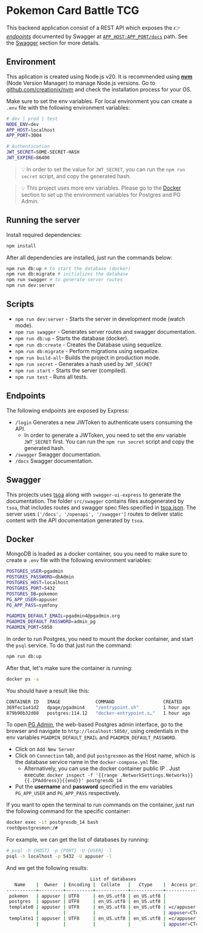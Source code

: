 <!-- markdownlint-disable MD033 -->

# Pokemon Card Battle TCG

This backend application consist of a REST API which exposes the 👉
[_endpoints_](#endpoints) documented by Swagger at
[`APP_HOST:APP_PORT/docs`](http://localhost:3004/docs) path. See the
[Swagger](#swagger) section for more details.

## Environment

This aplication is created using Node.js v20. It is recommended using
**[nvm](https://github.com/creationix/nvm)** (Node Version Manager) to manage
Node.js versions. Go to
[github.com/creationix/nvm](https://github.com/creationix/nvm) and check the
installation process for your OS.

Make sure to set the env variables. For local environment you can create a
`.env` file with the following environment variables:

```bash
# dev | prod | test
NODE_ENV=dev
APP_HOST=localhost
APP_PORT=3004

# Authentication
JWT_SECRET=SOME-SECRET-HASH
JWT_EXPIRE=86400
```

> 💡 In order to set the value for `JWT_SECRET`, you can run the
> `npm run secret` script, and copy the generated hash.

> 💡 This project uses more env variables. Please go to the [Docker](#docker)
> section to set up the environment variables for Postgres and PG Admin.

## Running the server

Install required dependencies:

```bash
npm install
```

After all dependencies are installed, just run the commands below:

```bash
npm run db:up # to start the database (docker)
npm run db:migrate # initializes the database
npm run swagger # to generate server routes
npm run dev:server
```

## Scripts

- `npm run dev:server` - Starts the server in development mode (watch mode).
- `npm run swagger` - Generates server routes and swagger documentation.
- `npm run db:up` - Starts the database (docker).
- `npm run db:create` - Creates the Database using sequelize.
- `npm run db:migrate` - Perform migrations using sequelize.
- `npm run build-all`- Builds the project in production mode.
- `npm run secret` - Generates a hash used by `JWT_SECRET`
- `npm run start` - Starts the server (compiled).
- `npm run test` - Runs all tests.

## Endpoints

The following endpoints are exposed by Express:

- `/login` Generates a new JWToken to authenticate users consuming the API.
  - In order to generate a JWToken, you need to set the env variable
    `JWT_SECRET` first. You can run the `npm run secret` script and copy the
    generated hash.
- `/swagger` Swagger documentation.
- `/docs` Swagger documentation.

## Swagger

This projects uses
[tsoa](https://tsoa-community.github.io/docs/getting-started.html) along with
`swagger-ui-express` to generate the documentation. The folder `src/swagger`
contains files autogenerated by `tsoa`, that includes routes and swagger spec
files specified in [tsoa.json](./tsoa.json). The server uses
`['/docs', '/openapi', '/swagger']` routes to deliver static content with the
API documentation generated by `tsoa`.

## Docker

MongoDB is loaded as a docker container, sou you need to make sure to create a
`.env` file with the following environment variables:

```bash
POSTGRES_USER=pgadmin
POSTGRES_PASSWORD=dbAdmin
POSTGRES_HOST=localhost
POSTGRES_PORT=5432
POSTGRES_DB=pokemon
PG_APP_USER=appuser
PG_APP_PASS=symfony

PGADMIN_DEFAULT_EMAIL=pgadmin4@pgadmin.org
PGADMIN_DEFAULT_PASSWORD=admin_pg
PGADMIN_PORT=5050
```

In order to run Postgres, you need to mount the docker container, and start the
`psql` service. To do that just run the command:

```bash
npm run db:up
```

After that, let's make sure the container is running:

```bash
docker ps -a
```

You should have a result like this:

```bash
CONTAINER ID   IMAGE             COMMAND                  CREATED      STATUS        PORTS                    NAMES
369fec1a41d2   dpage/pgadmin4    "/entrypoint.sh"         1 hour ago   Up 2 minutes  0.0.0.0:5050->80/tcp     pgadmin_4
879b90b32d08   postgres:114.12   "docker-entrypoint.s…"   1 hour ago   Up 2 minutes  0.0.0.0:5432->5432/tcp   postgresdb_14
```

To open
[PG Admin](https://anasdidi.dev/articles/200713-docker-compose-postgres/), the
web-based Postgres admin interface, go to the browser and navigate to
`http://localhost:5050/`, using credentials in the env variables
`PGADMIN_DEFAULT_EMAIL` and `PGADMIN_DEFAULT_PASSWORD`.

- Click on `Add New Server`
- Click on `Connection` tab, and put `postgresmon` as the Host name, which is
  the database service name in the `docker-compose.yml` file.
  - Alternatively, you can use the docker container public IP . Just execute:
    `docker inspect -f '{{range .NetworkSettings.Networks}}{{.IPAddress}}{{end}}' postgresdb_14`
- Put the **username** and **password** specified in the env variables
  `PG_APP_USER` and `PG_APP_PASS` respectively.

If you want to open the terminal to run commands on the container, just run the
following command for the specific container:

```bash
docker exec -it postgresdb_14 bash
root@postgresmon:/#
```

For example, we can get the list of databases by running:

```bash
# psql -h {HOST} -p {PORT} -U {USER} -l
psql -h localhost -p 5432 -U appuser -l
```

And we get the following results:

```bash
                               List of databases
   Name    |  Owner  | Encoding |  Collate   |   Ctype    |  Access privileges
-----------+---------+----------+------------+------------+---------------------
 pokemon   | appuser | UTF8     | en_US.utf8 | en_US.utf8 |
 postgres  | appuser | UTF8     | en_US.utf8 | en_US.utf8 |
 template0 | appuser | UTF8     | en_US.utf8 | en_US.utf8 | =c/appuser         +
           |         |          |            |            | appuser=CTc/appuser
 template1 | appuser | UTF8     | en_US.utf8 | en_US.utf8 | =c/appuser         +
           |         |          |            |            | appuser=CTc/appuser
```
